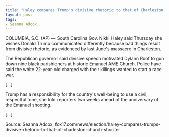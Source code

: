 ```yaml
---
title: "Haley compares Trump's divisive rhetoric to that of Charleston church shooter"
layout: post
tags:
- Seanna Adcox
---
```


COLUMBIA, S.C. (AP) — South Carolina Gov. Nikki Haley said Thursday she wishes Donald Trump communicated differently because bad things result from divisive rhetoric, as evidenced by last June's massacre in Charleston.

The Republican governor said divisive speech motivated Dylann Roof to gun down nine black parishioners at historic Emanuel AME Church. Police have said the white 22-year-old charged with their killings wanted to start a race war.

[…]

Trump has a responsibility for the country's well-being to use a civil, respectful tone, she told reporters two weeks ahead of the anniversary of the Emanuel shooting.

[…]

Source: Seanna Adcox, fox17.com/news/election/haley-compares-trumps-divisive-rhetoric-to-that-of-charleston-church-shooter
